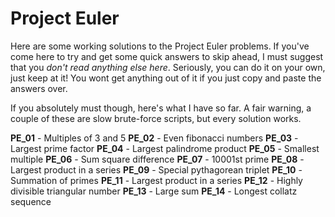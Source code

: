 Project Euler
===============

Here are some working solutions to the Project Euler problems. If you've come here to try and get some quick answers to skip ahead, I must suggest that you *don't read anything else here*. Seriously, you can do it on your own, just keep at it! You wont get anything out of it if you just copy and paste the answers over.

If you absolutely must though, here's what I have so far. A fair warning, a couple of these are slow brute-force scripts, but every solution works.

**PE_01** - Multiples of 3 and 5
**PE_02** - Even fibonacci numbers
**PE_03** - Largest prime factor
**PE_04** - Largest palindrome product
**PE_05** - Smallest multiple
**PE_06** - Sum square difference
**PE_07** - 10001st prime
**PE_08** - Largest product in a series
**PE_09** - Special pythagorean triplet
**PE_10** - Summation of primes
**PE_11** - Largest product in a series
**PE_12** - Highly divisible triangular number
**PE_13** - Large sum
**PE_14** - Longest collatz sequence